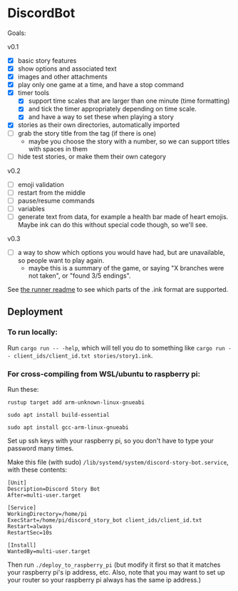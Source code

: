 # DiscordBot


Goals:

v0.1

- [x] basic story features
- [x] show options and associated text
- [x] images and other attachments
- [x] play only one game at a time, and have a stop command
- [x] timer tools
  - [x] support time scales that are larger than one minute (time formatting)
  - [x] and tick the timer appropriately depending on time scale.
  - [x] and have a way to set these when playing a story
- [x] stories as their own directories, automatically imported
- [ ] grab the story title from the tag (if there is one)
  - maybe you choose the story with a number, so we can support titles with spaces in them
- [ ] hide test stories, or make them their own category

v0.2

- [ ] emoji validation
- [ ] restart from the middle
- [ ] pause/resume commands
- [ ] variables
- [ ] generate text from data, for example a health bar made of heart emojis. Maybe ink can do this without special code though, so we'll see.

v0.3

- [ ] a way to show which options you would have had, but are unavailable, so people want to play again.
  -  maybe this is a summary of the game, or saying "X branches were not taken", or "found 3/5 endings".

See [the runner readme](runner/README.md) to see which parts of the .ink format are supported.


## Deployment

### To run locally:

Run `cargo run -- -help`, which will tell you do to something like `cargo run -- client_ids/client_id.txt stories/story1.ink`.

### For cross-compiling from WSL/ubuntu to raspberry pi:

Run these:

`rustup target add arm-unknown-linux-gnueabi`

`sudo apt install build-essential`

`sudo apt install gcc-arm-linux-gnueabi`

Set up ssh keys with your raspberry pi, so you don't have to type your password many times.

Make this file (with sudo) `/lib/systemd/system/discord-story-bot.service`, with these contents:

```
[Unit]
Description=Discord Story Bot
After=multi-user.target

[Service]
WorkingDirectory=/home/pi
ExecStart=/home/pi/discord_story_bot client_ids/client_id.txt
Restart=always
RestartSec=10s

[Install]
WantedBy=multi-user.target
```

Then run `./deploy_to_raspberry_pi` (but modify it first so that it matches your raspberry pi's ip address, etc. Also, note that you may want to set up your router so your raspberry pi always has the same ip address.)